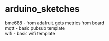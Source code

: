 # arduino_sketches

bme688 - from adafruit. gets metrics from board       
mqtt - basic pubsub template      
wifi - basic wifi template      
